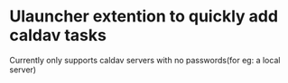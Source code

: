 # Ulauncher extention to quickly add caldav tasks

Currently only supports caldav servers with no passwords(for eg: a local server)
